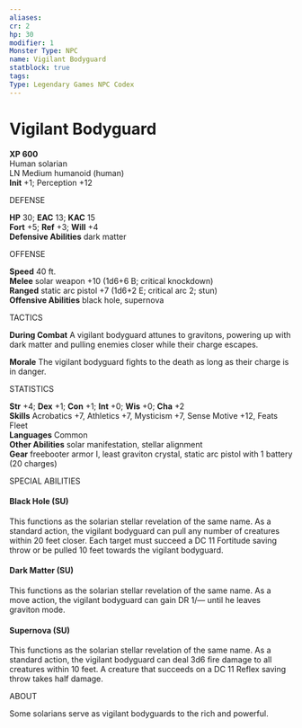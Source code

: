 ```yaml
---
aliases: 
cr: 2
hp: 30
modifier: 1
Monster Type: NPC
name: Vigilant Bodyguard
statblock: true
tags: 
Type: Legendary Games NPC Codex
---
```


# Vigilant Bodyguard

**XP 600**  
Human solarian  
LN Medium humanoid (human)  
**Init** +1; Perception +12

DEFENSE

**HP** 30; **EAC** 13; **KAC** 15  
**Fort** +5; **Ref** +3; **Will** +4  
**Defensive Abilities** dark matter

OFFENSE

**Speed** 40 ft.  
**Melee** solar weapon +10 (1d6+6 B; critical knockdown)  
**Ranged** static arc pistol +7 (1d6+2 E; critical arc 2; stun)  
**Offensive Abilities** black hole, supernova

TACTICS

**During Combat** A vigilant bodyguard attunes to gravitons, powering up with dark matter and pulling enemies closer while their charge escapes.

**Morale** The vigilant bodyguard fights to the death as long as their charge is in danger.

STATISTICS

**Str** +4; **Dex** +1; **Con** +1; **Int** +0; **Wis** +0; **Cha** +2  
**Skills** Acrobatics +7, Athletics +7, Mysticism +7, Sense Motive +12, Feats Fleet  
**Languages** Common  
**Other Abilities** solar manifestation, stellar alignment  
**Gear** freebooter armor I, least graviton crystal, static arc pistol with 1 battery (20 charges)

SPECIAL ABILITIES

#### Black Hole (SU)

This functions as the solarian stellar revelation of the same name. As a standard action, the vigilant bodyguard can pull any number of creatures within 20 feet closer. Each target must succeed a DC 11 Fortitude saving throw or be pulled 10 feet towards the vigilant bodyguard.

#### Dark Matter (SU)

This functions as the solarian stellar revelation of the same name. As a move action, the vigilant bodyguard can gain DR 1/— until he leaves graviton mode.

#### Supernova (SU)

This functions as the solarian stellar revelation of the same name. As a standard action, the vigilant bodyguard can deal 3d6 fire damage to all creatures within 10 feet. A creature that succeeds on a DC 11 Reflex saving throw takes half damage.

ABOUT

Some solarians serve as vigilant bodyguards to the rich and powerful.

